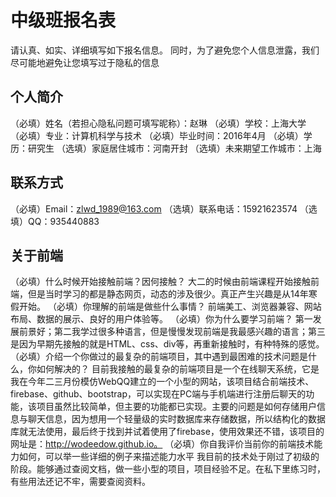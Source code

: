 # 中级班报名表

请认真、如实、详细填写如下报名信息。
同时，为了避免您个人信息泄露，我们尽可能地避免让您填写过于隐私的信息

## 个人简介

（必填）姓名（若担心隐私问题可填写昵称）：赵琳
（必填）学校：上海大学
（必填）专业：计算机科学与技术
（必填）毕业时间：2016年4月
（必填）学历：研究生
（选填）家庭居住城市：河南开封
（选填）未来期望工作城市：上海

## 联系方式

（必填）Email：zlwd_1989@163.com
（选填）联系电话：15921623574
（选填）QQ：935440883

## 关于前端

（必填）什么时候开始接触前端？因何接触？
大二的时候由前端课程开始接触前端，但是当时学习的都是静态网页，动态的涉及很少。真正产生兴趣是从14年寒假开始。
（必填）你理解的前端是做些什么事情？
前端美工、浏览器兼容、网站布局、数据的展示、良好的用户体验等。
（必填）你为什么要学习前端？
第一发展前景好；第二我学过很多种语言，但是慢慢发现前端是我最感兴趣的语言；第三是因为早期先接触的就是HTML、css、div等，再重新接触时，有种特殊的感觉。
（必填）介绍一个你做过的最复杂的前端项目，其中遇到最困难的技术问题是什么，你如何解决的？
目前我接触的最复杂的前端项目是一个在线聊天系统，它是我在今年二三月份模仿WebQQ建立的一个小型的网站，该项目结合前端技术、firebase、github、bootstrap，可以实现在PC端与手机端进行注册后聊天的功能，该项目虽然比较简单，但主要的功能都已实现。主要的问题是如何存储用户信息与聊天信息，因为想用一个轻量级的实时数据库来存储数据，所以结构化的数据库就无法使用，最后终于找到并试着使用了firebase，使用效果还不错，该项目的网址是：http://wodeedow.github.io。
（必填）你自我评价当前你的前端技术能力如何，可以举一些详细的例子来描述能力水平
我目前的技术处于刚过了初级的阶段。能够通过查阅文档，做一些小型的项目，项目经验不足。在私下里练习时，有些用法还记不牢，需要查阅资料。



